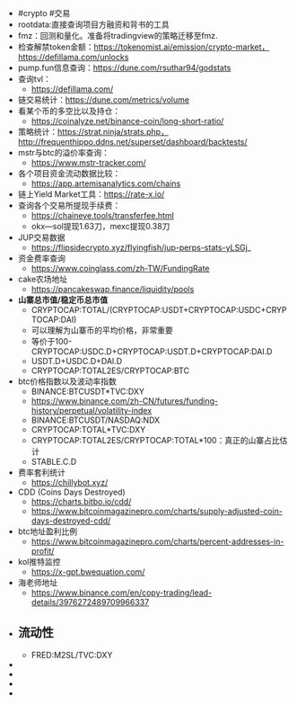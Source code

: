- #crypto #交易
- rootdata:直接查询项目方融资和背书的工具
- fmz：回测和量化。准备将tradingview的策略迁移至fmz.
- 检查解禁token金额：https://tokenomist.ai/emission/crypto-market，https://defillama.com/unlocks
- pump.fun信息查询：https://dune.com/rsuthar94/godstats
- 查询tvl：
	- https://defillama.com/
- 链交易统计：https://dune.com/metrics/volume
- 看某个币的多空比以及持仓：
	- https://coinalyze.net/binance-coin/long-short-ratio/
- 策略统计：https://strat.ninja/strats.php，http://frequenthippo.ddns.net/superset/dashboard/backtests/
- mstr与btc的溢价率查询：
	- https://www.mstr-tracker.com/
- 各个项目资金流动数据比较：
	- https://app.artemisanalytics.com/chains
- 链上Yield Market工具：https://rate-x.io/
- 查询各个交易所提现手续费：
	- https://chaineye.tools/transferfee.html
	- okx—sol提现1.63刀，mexc提现0.38刀
- JUP交易数据
	- https://flipsidecrypto.xyz/flyingfish/jup-perps-stats-yLSGj_
- 资金费率查询
	- https://www.coinglass.com/zh-TW/FundingRate
- cake农场地址
	- https://pancakeswap.finance/liquidity/pools
- **山寨总市值/稳定币总市值**
	- CRYPTOCAP:TOTAL/(CRYPTOCAP:USDT+CRYPTOCAP:USDC+CRYPTOCAP:DAI)
	- 可以理解为山寨币的平均价格，非常重要
	- 等价于100-CRYPTOCAP:USDC.D+CRYPTOCAP:USDT.D+CRYPTOCAP:DAI.D
	- USDT.D+USDC.D+DAI.D
	- CRYPTOCAP:TOTAL2ES/CRYPTOCAP:BTC
- btc价格指数以及波动率指数
	- BINANCE:BTCUSDT*TVC:DXY
	- https://www.binance.com/zh-CN/futures/funding-history/perpetual/volatility-index
	- BINANCE:BTCUSDT/NASDAQ:NDX
	- CRYPTOCAP:TOTAL*TVC:DXY
	- CRYPTOCAP:TOTAL2ES/CRYPTOCAP:TOTAL*100：真正的山寨占比估计
	- STABLE.C.D
- 费率套利统计
	- https://chillybot.xyz/
- CDD (Coins Days Destroyed)
	- https://charts.bitbo.io/cdd/
	- https://www.bitcoinmagazinepro.com/charts/supply-adjusted-coin-days-destroyed-cdd/
- btc地址盈利比例
	- https://www.bitcoinmagazinepro.com/charts/percent-addresses-in-profit/
- kol推特监控
	- https://x-gpt.bwequation.com/
- 海老师地址
	- https://www.binance.com/en/copy-trading/lead-details/3976272489709966337
- ## 流动性
	- FRED:M2SL/TVC:DXY
-
-
-
-